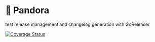 # 🐠 Pandora

test release management and changelog generation with GoReleaser

[![Coverage Status](https://coveralls.io/repos/github/snivilised/pandora/badge.svg?branch=master)](https://coveralls.io/github/snivilised/pandora?branch=master&kill_cache=1)
